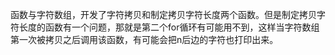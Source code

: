 函数与字符数组，开发了字符拷贝和制定拷贝字符长度两个函数。但是制定拷贝字符长度的函数有一个问题，那就是第二个for循环有可能用不到，这样当字符数组第一次被拷贝之后调用该函数，有可能会把n后边的字符也打印出来。